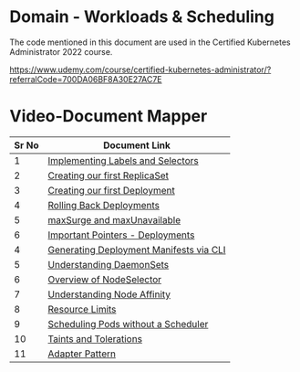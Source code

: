 # Domain - Workloads & Scheduling

The code mentioned in this document are used in the Certified Kubernetes Administrator 2022 course.

https://www.udemy.com/course/certified-kubernetes-administrator/?referralCode=700DA06BF8A30E27AC7E


# Video-Document Mapper

| Sr No | Document Link |
| ------ | ------ |
| 1 | [Implementing Labels and Selectors][PlDa] |
| 2 | [Creating our first ReplicaSet][PlDb] |
| 3 | [Creating our first Deployment][PlDc]
| 4 | [Rolling Back Deployments][PlDc]
| 5 | [maxSurge and maxUnavailable][PlDc]
| 6 | [Important Pointers - Deployments][PlDc]
| 4 | [Generating Deployment Manifests via CLI][PlDd] |
| 5 | [Understanding DaemonSets][PlDe] |
| 6 | [Overview of NodeSelector][PlDf] |
| 7 | [Understanding Node Affinity][PlDg] |
| 8 | [Resource Limits][PlDi] |
| 9 | [Scheduling Pods without a Scheduler][PlDj] |
| 10 | [Taints and Tolerations][PlDk] |
| 11 | [Adapter Pattern][PlDl] |


[PlDa]: <./labels.yaml>
[PlDb]: <./replicaset.yaml>
[PlDc]: <./deployment.md>
[PlDc]: <./rollback-deployment.md>
[PlDd]: <./manifest-cli.md>
[PlDe]: <./daemonset.yaml>
[PlDf]: <./nodeSelector.yaml>
[PlDg]: <./node-affinity-combined.md>
[PlDh]: <./podaffinity-required.yaml>
[PlDi]: <./requests-limits.yaml>
[PlDj]: <./pod-without-scheduler.md>
[PlDk]: <./taints-tolerations.md>
[PlDl]: <./adapter.yaml>
